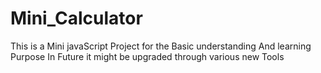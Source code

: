 # Mini_Calculator
This is a Mini javaScript Project for the Basic understanding And learning Purpose In Future it might be upgraded through various new Tools
